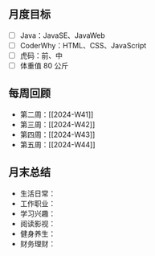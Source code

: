 ## 月度目标

- [ ] Java：JavaSE、JavaWeb
- [ ] CoderWhy：HTML、CSS、JavaScript
- [ ] 虎码：前、中
- [ ] 体重值 80 公斤

## 每周回顾

- 第二周：[[2024-W41]]
- 第三周：[[2024-W42]]
- 第四周：[[2024-W43]]
- 第五周：[[2024-W44]]

## 月末总结

- 生活日常：
- 工作职业：
- 学习兴趣：
- 阅读影视：
- 健身养生：
- 财务理财：

